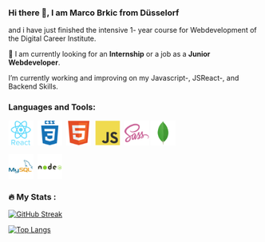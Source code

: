 ### Hi there 👋, I am Marco Brkic from Düsselorf

and i have just finished the intensive  1- year course for Webdevelopment of the Digital Career Institute.

👯 I am currently looking for an **Internship** or a job as a **Junior Webdeveloper**.

I’m currently working and improving on my Javascript-, JSReact-, and Backend Skills. 



### Languages and Tools:


<div>
  <img src="https://github.com/devicons/devicon/blob/master/icons/react/react-original-wordmark.svg" title="React" alt="React" width="50" height="50"/>&nbsp;
  <img src="https://github.com/devicons/devicon/blob/master/icons/css3/css3-plain-wordmark.svg"  title="CSS3" alt="CSS" width="50" height="50"/>&nbsp;
  <img src="https://github.com/devicons/devicon/blob/master/icons/html5/html5-original.svg" title="HTML5" alt="HTML" width="50" height="50"/>&nbsp;
  <img src="https://github.com/devicons/devicon/blob/master/icons/javascript/javascript-original.svg" title="JavaScript" alt="JavaScript" width="50" height="50"/>&nbsp;
  <img src="https://github.com/devicons/devicon/raw/master/icons/sass/sass-original.svg" alt="Sass" width="50" height="50">
<img src="https://github.com/devicons/devicon/raw/master/icons/mongodb/mongodb-original.svg" alt="MongoDB" width="50" height="50">

  <img src="https://github.com/devicons/devicon/blob/master/icons/mysql/mysql-original-wordmark.svg" title="MySQL"  alt="MySQL" width="50" height="50"/>&nbsp;
  <img src="https://github.com/devicons/devicon/blob/master/icons/nodejs/nodejs-original-wordmark.svg" title="NodeJS" alt="NodeJS" width="50" height="50"/>&nbsp;
</div>

### :fire: My Stats :


[![GitHub Streak](http://github-readme-streak-stats.herokuapp.com?user=marcobrkic&theme=dark)](https://git.io/streak-stats)

[![Top Langs](https://github-readme-stats.vercel.app/api/top-langs/?username=marcobrkic&layout=compact&theme=vision-friendly-dark)](https://github.com/anuraghazra/github-readme-stats)

<!--
**marcobrkic/marcobrkic** is a ✨ _special_ ✨ repository because its `README.md` (this file) appears on your GitHub profile.

Here are some ideas to get you started:

- 🔭 I’m currently working on ...
- 🌱 I’m currently learning ...
- 👯 I’m looking to collaborate on ... 
- 🤔 I’m looking for help with ...
- 💬 Ask me about ...
- 📫 How to reach me: ...
- 😄 Pronouns: ...
- ⚡ Fun fact: ...
-->
